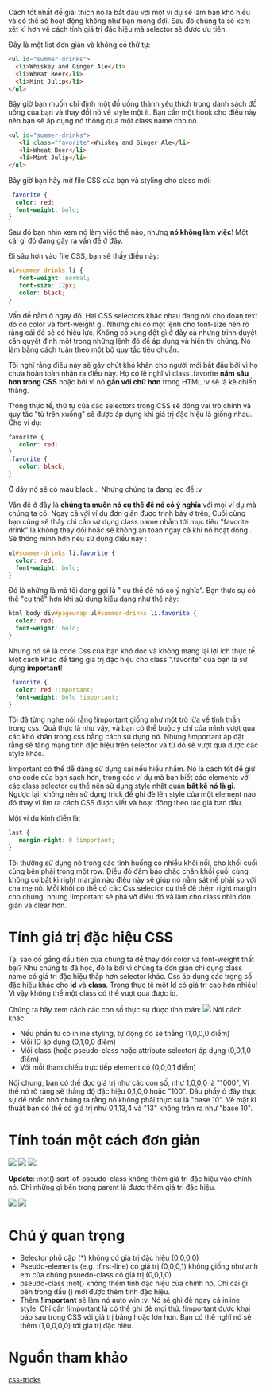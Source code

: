 Cách tốt nhất đề giải thích nó là bắt đầu với một ví dụ sẽ làm bạn khó hiểu và có thể sẽ hoạt động không như bạn mong đợi.
Sau đó chúng ta sẽ xem xét kĩ hơn về cách tính giá trị đặc hiệu mà selector sẽ được ưu tiên.

Đây là một list đơn giản và không có thứ tự:

```html
<ul id="summer-drinks">
  <li>Whiskey and Ginger Ale</li>
  <li>Wheat Beer</li>
  <li>Mint Julip</li>
</ul>
```
Bây giờ bạn muốn chỉ định một đồ uống thành yêu thích trong danh sách đồ uống của bạn và thay đổi nó về style một ít. Bạn cần một hook cho điều này nên bạn sẽ áp dụng nó thông qua một class name cho nó.

```html
<ul id="summer-drinks">
   <li class="favorite">Whiskey and Ginger Ale</li>
   <li>Wheat Beer</li>
   <li>Mint Julip</li>
</ul>
```
Bây giờ bạn hãy mở file CSS của bạn và styling cho class mới:

```css
.favorite {
  color: red;
  font-weight: bold;
}
```

Sau đó bạn nhìn xem nó làm việc thế nào, nhưng **nó không làm việc**! Một cái gì đó đang gây ra vấn đề ở đây.

Đi sâu hơn vào file CSS, bạn sẽ thấy điều này:

```css
ul#summer-drinks li {
   font-weight: normal;
   font-size: 12px;
   color: black;
}
```

Vấn đề nằm ở ngay đó. Hai CSS selectors khác nhau đang nói cho đoạn text đó có color và font-weight gì. Nhưng chỉ có một lệnh cho font-size nên rõ ràng cái đó sẽ có hiệu lực. Không có xung đột gì ở đây cả nhưng trình duyệt cần quyết định một trong những lệnh đó để áp dụng và hiển thị chúng. Nó làm bằng cách tuân theo một bộ quy tắc tiêu chuẩn.

Tôi nghĩ rằng điều này sẽ gây chút khó khăn cho người mới bắt đầu bởi vì họ chưa hoàn toàn nhận ra điều này. Họ có lẽ nghĩ vì class .favorite **nằm sâu hơn trong CSS** hoặc bởi vì nó **gần với chữ hơn** trong HTML :v sẽ là kẻ chiến thắng.

Trong thực tế, thứ tự của các selectors trong CSS sẽ đóng vai trò chính và quy tắc "từ trên xuống" sẽ được áp dụng khi giá trị đặc hiệu là giống nhau. Cho ví dụ:

```css
favorite {
   color: red;
}
.favorite {
   color: black;
}
```

Ở dây nó sẽ có màu black... Nhưng chúng ta đang lạc đề :v

Vấn đề ở đây là **chúng ta muốn nó cụ thể để nó có ý nghĩa** với mọi ví dụ mà chúng ta có. Ngay cả với ví dụ đơn giản được trình bày ở trên, Cuối cùng bạn cũng sẽ thấy chỉ cần sử dụng class name nhằm tới mục tiêu "favorite drink" là không thay đổi hoặc sẽ không an toàn ngay cả khi nó hoạt động . Sẽ thông mình hơn nếu sử dụng điều này :

```css
ul#summer-drinks li.favorite {
  color: red;
  font-weight: bold;
}
```

Đó là những là mà tôi đang gọi là " cụ thể để nó có ý nghĩa". Bạn thực sự có thể "cụ thể" hơn khi sử dụng kiểu dạng như thế này:

```css
html body div#pagewrap ul#summer-drinks li.favorite {
  color: red;
  font-weight: bold;
}
```

Nhưng nó sẽ là code Css của bạn khó đọc và không mang lại lợi ích thực tế. Một cách khác để tăng giá trị đặc hiệu cho class ".favorite" của bạn là sử dụng **important**!

```css
.favorite {
  color: red !important;
  font-weight: bold !important;
}
```

Tôi đã từng nghe nói rằng !important giống như một trò lừa về tinh thần trong css. Quả thực là như vậy, và bạn có thể buộc ý chí của mình vượt qua các khó khăn trong css bằng cách sử dụng nó. Nhưng !important áp đặt rằng sẽ tăng mạng tính đặc hiệu trên selector và từ đó sẽ vượt qua được các style khác.

!important có thể dễ dàng sử dụng sai nếu hiểu nhầm. Nó là cách tốt để giữ cho code của bạn sạch hơn, trong các ví dụ mà bạn biết các elements với các class selector cụ thể nên sử dụng style nhất quán **bất kể nó là gì**. Ngược lại, không nên sử dụng trick để ghi đè lên style của một element nào đó thay vì tìm ra cách CSS được viết và hoạt đông theo tác giả ban đầu.

Một ví dụ kinh điển là:

```css
last {
   margin-right: 0 !important;
}
```
Tôi thường sử dụng nó trong các tình huống có nhiều khối nối, cho khối cuối cùng bên phải trong một row. Điều đó đảm bảo chắc chắn khối cuối cùng không có bất kì right margin nào điều này sẽ giúp nó nằm sát nề phải so với cha mẹ nó. Mỗi khối có thể có các Css selector cụ thể để thêm right margin cho chúng, nhưng !important sẽ phá vỡ điều đó và làm cho class nhìn đơn giản và clear hơn.

# Tính giá trị đặc hiệu CSS

Tại sao cố gắng đầu tiên của chúng ta để thay đổi color và font-weight thất bại? Như chúng ta đã học, đó là bởi vì chúng ta đơn giản chỉ dụng class name có giá trị đặc hiệu thấp hơn selector khác. Css áp dụng các trọng số đặc hiệu khác cho **id** và **class**. Trong thực tế một Id có giá trị cao hơn nhiều! Vì vậy không thể một class có thể vượt qua được id.

Chúng ta hãy xem cách các con số thực sự được tính toán:
![](https://images.viblo.asia/69693cb5-3b1f-420a-ab65-11abdf28df54.png)
Nói cách khác:

* Nếu phần tử có inline styling, tự động đó sẽ thắng (1,0,0,0 điểm)
* Mỗi ID áp dụng (0,1,0,0 điểm)
* Mỗi class (hoặc pseudo-class hoặc attribute selector) áp dụng (0,0,1,0 điểm)
* Với mỗi tham chiếu trực tiếp element có (0,0,0,1 điểm)

Nói chung, bạn có thể đọc giá trị như các con số, như 1,0,0,0 là "1000", Vì thế nó rõ ràng sẽ thắng độ đặc hiệu 0,1,0,0 hoặc "100". Dấu phẩy ở đây thực sự để nhắc nhở chúng ta rằng nó không phải thực sự là "base 10". Về mặt kĩ thuật bạn có thế có giá trị như 0,1,13,4 và "13" không tràn ra như "base 10".

# Tính toán một cách đơn giản

![](https://images.viblo.asia/fe111c50-5b18-4b4f-b37a-1d171feeabb8.png)
![](https://images.viblo.asia/355c3a06-2635-4a02-9db7-29065b1cda8d.png)
![](https://images.viblo.asia/70fd49ce-f4d5-4272-8e7a-943fdb6e9e42.jpg)

**Update**: :not() sort-of-pseudo-class không thêm giá trị đặc hiệu vào chính nó. Chỉ những gì bên trong parent là được thêm giá trị đặc hiệu.

![](https://images.viblo.asia/b39328bd-a06b-45e6-b16a-6262ffbbfd31.png)
![](https://images.viblo.asia/4cf3242f-f632-40cc-b015-19c3ccad8175.png)

# Chú ý quan trọng
* Selector phổ cập (*) không có giá trị đặc hiệu (0,0,0,0)
* Pseudo-elements (e.g. :first-line) có giá trị (0,0,0,1) không giống như anh em của chúng psuedo-class có giá trị (0,0,1,0)
* pseudo-class :not() không thêm tính đặc hiệu của chính nó, Chỉ cái gì bên trong dấu () mới được thêm tính đặc hiệu.
* Thêm **!important** sẽ làm nó auto win :v. Nó sẽ ghi đè ngay cả inline style. Chỉ cần !important là có thể ghi đè mọi thứ. !important được khai báo sau trong CSS với giá trị bằng hoặc lớn hơn. Bạn có thể nghĩ nó sẽ thêm (1,0,0,0,0) tới giá trị đặc hiệu.

# Nguồn tham khảo

[css-tricks](https://css-tricks.com/specifics-on-css-specificity/)